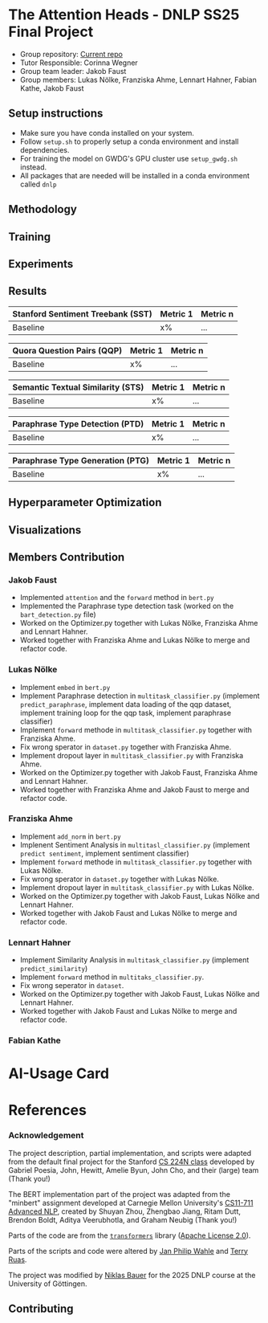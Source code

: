 # The Attention Heads - DNLP SS25 Final Project
- Group repository: [Current repo](https://github.com/JF631/dnlp_the_AttentionHeads)
- Tutor Responsible: Corinna Wegner
- Group team leader: Jakob Faust
- Group members: Lukas Nölke, Franziska Ahme, Lennart Hahner, Fabian Kathe, Jakob Faust


## Setup instructions
* Make sure you have conda installed on your system.
* Follow `setup.sh` to properly setup a conda environment and install dependencies.
* For training the model on GWDG's GPU cluster use `setup_gwdg.sh` instead.
* All packages that are needed will be installed in a conda environment called `dnlp` 

## Methodology

## Training

## Experiments

## Results

| **Stanford Sentiment Treebank (SST)** | **Metric 1** |**Metric n** |
|----------------|-----------|------- |
|Baseline |x%           |...            |

| **Quora Question Pairs (QQP)** | **Metric 1** |**Metric n** |
|----------------|-----------|------- |
|Baseline |x%           |...            |

| **Semantic Textual Similarity (STS)** | **Metric 1** |**Metric n** |
|----------------|-----------|------- |
|Baseline |x%           |...            |

| **Paraphrase Type Detection (PTD)** | **Metric 1** |**Metric n** |
|----------------|-----------|------- |
|Baseline |x%           |...            |

| **Paraphrase Type Generation (PTG)** | **Metric 1** |**Metric n** |
|----------------|-----------|------- |
|Baseline |x%           |...            |

## Hyperparameter Optimization

## Visualizations 

## Members Contribution
### Jakob Faust
- Implemented `attention` and the `forward` method in `bert.py` 
- Implemented the Paraphrase type detection task (worked on the `bart_detection.py` file)
- Worked on the Optimizer.py together with Lukas Nölke, Franziska Ahme and Lennart Hahner.
- Worked together with Franziska Ahme and Lukas Nölke to merge and refactor code.  

### Lukas Nölke
- Implement `embed` in `bert.py`
- Implement Paraphrase detection in `multitask_classifier.py` (implement `predict_paraphrase`, implement data loading of the qqp dataset, implement training loop for the qqp task, implement paraphrase classifier)
- Implement `forward` methode in `multitask_classifier.py` together with Franziska Ahme.
- Fix wrong sperator in `dataset.py` together with Franziska Ahme.
- Implement dropout layer in `multitask_classifier.py` with Franziska Ahme.
- Worked on the Optimizer.py together with Jakob Faust, Franziska Ahme and Lennart Hahner.
- Worked together with Franziska Ahme and Jakob Faust to merge and refactor code.

### Franziska Ahme
- Implement `add_norm` in `bert.py`
- Implenent Sentiment Analysis in `multitasl_classifier.py` (implement `predict sentiment`, implement sentiment classifier)
- Implement `forward` methode in `multitask_classifier.py` together with Lukas Nölke.
- Fix wrong sperator in `dataset.py` together with Lukas Nölke.
- Implement dropout layer in `multitask_classifier.py` with Lukas Nölke.
- Worked on the Optimizer.py together with Jakob Faust, Lukas Nölke and Lennart Hahner.
- Worked together with Jakob Faust and Lukas Nölke to merge and refactor code.

### Lennart Hahner
- Implement Similarity Analysis in `multitask_classifier.py` (implement `predict_similarity`)
- Implement `forward` method in `multitaks_classifier.py`.
- Fix wrong seperator in `dataset`.
- Worked on the Optimizer.py together with Jakob Faust, Lukas Nölke and Lennart Hahner.
- Worked together with Jakob Faust and Lukas Nölke to merge and refactor code.

### Fabian Kathe



# AI-Usage Card

# References 

### Acknowledgement

The project description, partial implementation, and scripts were adapted from the default final project for the Stanford [CS 224N class](https://web.stanford.edu/class/cs224n/) developed by Gabriel Poesia, John, Hewitt, Amelie Byun, John Cho, and their (large) team (Thank you!)

The BERT implementation part of the project was adapted from the "minbert" assignment developed at Carnegie Mellon University's [CS11-711 Advanced NLP](http://phontron.com/class/anlp2021/index.html),
created by Shuyan Zhou, Zhengbao Jiang, Ritam Dutt, Brendon Boldt, Aditya Veerubhotla, and Graham Neubig  (Thank you!)

Parts of the code are from the [`transformers`](https://github.com/huggingface/transformers) library ([Apache License 2.0](./LICENSE)).

Parts of the scripts and code were altered by [Jan Philip Wahle](https://jpwahle.com/) and [Terry Ruas](https://terryruas.com/).

The project was modified by [Niklas Bauer](https://github.com/ItsNiklas/) for the 2025 DNLP course at the University of Göttingen.


## Contributing